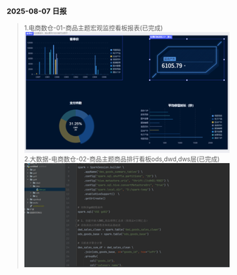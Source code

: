### 2025-08-07 日报
>1.电商数仓-01-商品主题宏观监控看板报表(已完成)
![img_1.png](imgs/0807_01.png)
> 2.大数据-电商数仓-02-商品主题商品排行看板ods,dwd,dws层(已完成)
![img_1.png](imgs/0807_02.png)